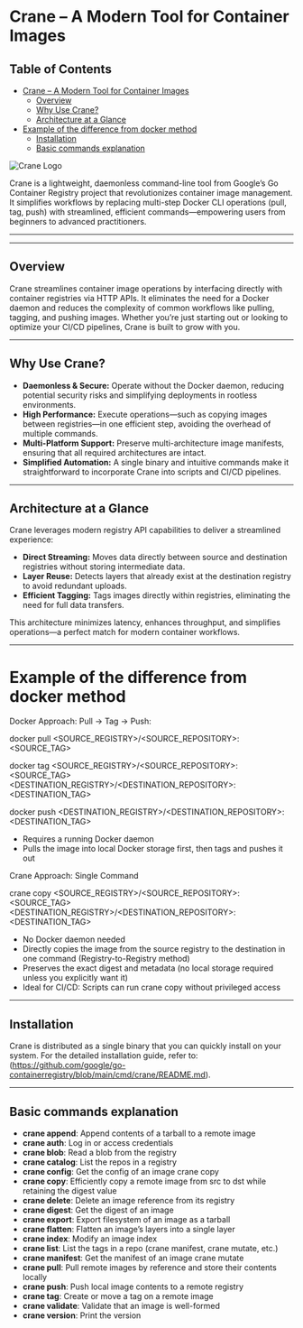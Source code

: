 # Crane – A Modern Tool for Container Images

## Table of Contents

- [Crane – A Modern Tool for Container Images](#crane-a-modern-tool-for-container-images)
  - [Overview](#overview)
  - [Why Use Crane?](#why-use-crane)
  - [Architecture at a Glance](#architecture-at-a-glance)
- [Example of the difference from docker method](#example-of-the-difference-from-docker-method)
  - [Installation](#installation)
  - [Basic commands explanation](#basic-commands-explanation)


![Crane Logo](../../resources/images/logos/logos_crane.svg)

Crane is a lightweight, daemonless command-line tool from Google’s Go Container Registry project that revolutionizes container image management. It simplifies workflows by replacing multi-step Docker CLI operations (pull, tag, push) with streamlined, efficient commands—empowering users from beginners to advanced practitioners.

---


---

## Overview

Crane streamlines container image operations by interfacing directly with container registries via HTTP APIs. It eliminates the need for a Docker daemon and reduces the complexity of common workflows like pulling, tagging, and pushing images. Whether you’re just starting out or looking to optimize your CI/CD pipelines, Crane is built to grow with you.

---

## Why Use Crane?

- **Daemonless & Secure:** Operate without the Docker daemon, reducing potential security risks and simplifying deployments in rootless environments.
- **High Performance:** Execute operations—such as copying images between registries—in one efficient step, avoiding the overhead of multiple commands.
- **Multi-Platform Support:** Preserve multi-architecture image manifests, ensuring that all required architectures are intact.
- **Simplified Automation:** A single binary and intuitive commands make it straightforward to incorporate Crane into scripts and CI/CD pipelines.

---

## Architecture at a Glance

Crane leverages modern registry API capabilities to deliver a streamlined experience:

- **Direct Streaming:** Moves data directly between source and destination registries without storing intermediate data.
- **Layer Reuse:** Detects layers that already exist at the destination registry to avoid redundant uploads.
- **Efficient Tagging:** Tags images directly within registries, eliminating the need for full data transfers.

This architecture minimizes latency, enhances throughput, and simplifies operations—a perfect match for modern container workflows.

---
# Example of the difference from docker method

Docker Approach: Pull → Tag → Push:

docker pull <SOURCE_REGISTRY>/<SOURCE_REPOSITORY>:<SOURCE_TAG>

docker tag <SOURCE_REGISTRY>/<SOURCE_REPOSITORY>:<SOURCE_TAG> <DESTINATION_REGISTRY>/<DESTINATION_REPOSITORY>:<DESTINATION_TAG>

docker push <DESTINATION_REGISTRY>/<DESTINATION_REPOSITORY>:<DESTINATION_TAG>

* Requires a running Docker daemon
* Pulls the image into local Docker storage first, then tags and pushes it out


Crane Approach: Single Command

crane copy <SOURCE_REGISTRY>/<SOURCE_REPOSITORY>:<SOURCE_TAG> <DESTINATION_REGISTRY>/<DESTINATION_REPOSITORY>:<DESTINATION_TAG>

* No Docker daemon needed
* Directly copies the image from the source registry to the destination in one command (Registry-to-Registry method)
* Preserves the exact digest and metadata (no local storage required unless you explicitly want it)
* Ideal for CI/CD: Scripts can run crane copy without privileged access


---

## Installation

Crane is distributed as a single binary that you can quickly install on your system. For the detailed installation guide, refer to: (https://github.com/google/go-containerregistry/blob/main/cmd/crane/README.md).

---

## Basic commands explanation
- **crane append**: Append contents of a tarball to a remote image  
- **crane auth**: Log in or access credentials  
- **crane blob**: Read a blob from the registry  
- **crane catalog**: List the repos in a registry  
- **crane config**: Get the config of an image crane copy  
- **crane copy**: Efficiently copy a remote image from src to dst while retaining the digest value  
- **crane delete**: Delete an image reference from its registry  
- **crane digest**: Get the digest of an image  
- **crane export**: Export filesystem of an image as a tarball  
- **crane flatten**: Flatten an image’s layers into a single layer  
- **crane index**: Modify an image index  
- **crane list**: List the tags in a repo (crane manifest, crane mutate, etc.)  
- **crane manifest**: Get the manifest of an image crane mutate  
- **crane pull**: Pull remote images by reference and store their contents locally  
- **crane push**: Push local image contents to a remote registry  
- **crane tag**: Create or move a tag on a remote image  
- **crane validate**: Validate that an image is well-formed  
- **crane version**: Print the version

